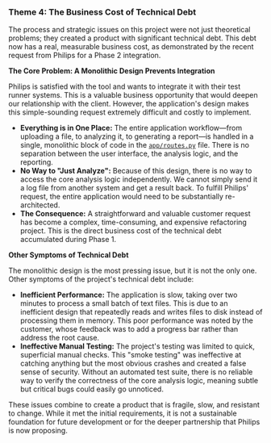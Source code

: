 ### **Theme 4: The Business Cost of Technical Debt**

The process and strategic issues on this project were not just theoretical problems; they created a product with significant technical debt. This debt now has a real, measurable business cost, as demonstrated by the recent request from Philips for a Phase 2 integration.

**The Core Problem: A Monolithic Design Prevents Integration**

Philips is satisfied with the tool and wants to integrate it with their test runner systems. This is a valuable business opportunity that would deepen our relationship with the client. However, the application's design makes this simple-sounding request extremely difficult and costly to implement.

*   **Everything is in One Place:** The entire application workflow—from uploading a file, to analyzing it, to generating a report—is handled in a single, monolithic block of code in the [`app/routes.py`](app/routes.py) file. There is no separation between the user interface, the analysis logic, and the reporting.
*   **No Way to "Just Analyze":** Because of this design, there is no way to access the core analysis logic independently. We cannot simply send it a log file from another system and get a result back. To fulfill Philips' request, the entire application would need to be substantially re-architected.
*   **The Consequence:** A straightforward and valuable customer request has become a complex, time-consuming, and expensive refactoring project. This is the direct business cost of the technical debt accumulated during Phase 1.

**Other Symptoms of Technical Debt**

The monolithic design is the most pressing issue, but it is not the only one. Other symptoms of the project's technical debt include:
*   **Inefficient Performance:** The application is slow, taking over two minutes to process a small batch of text files. This is due to an inefficient design that repeatedly reads and writes files to disk instead of processing them in memory. This poor performance was noted by the customer, whose feedback was to add a progress bar rather than address the root cause.
*   **Ineffective Manual Testing:** The project's testing was limited to quick, superficial manual checks. This "smoke testing" was ineffective at catching anything but the most obvious crashes and created a false sense of security. Without an automated test suite, there is no reliable way to verify the correctness of the core analysis logic, meaning subtle but critical bugs could easily go unnoticed.

These issues combine to create a product that is fragile, slow, and resistant to change. While it met the initial requirements, it is not a sustainable foundation for future development or for the deeper partnership that Philips is now proposing.